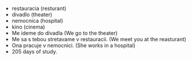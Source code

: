 * restauracia (resturant)
* divadlo (theater)
* nemocnica (hospital)
* kino (cinema)
* Me ideme do divadla (We go to the theater)
* Me sa s tebou stretavame v restauracii. 
(We meet you at the reasturant)
* Ona pracuje v nemocnici.
(She works in a hospital)
* 205 days of study. 
